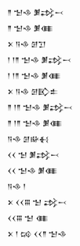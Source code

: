 <div class='block'>
<div class='line'>𒈫 𒈠𒈾 𒋠𒃶𒁁</div>
<div class='line'>𒈫 𒈠𒈾 𒋠𒈪</div>
<div class='line'>𒉽 𒀀𒈾 𒌆𒋛</div>
<div class='line'>𒁹 𒁹𒈫 𒈠𒈾 𒋠𒃶𒁁</div>
<div class='line'>𒁹 𒁹𒈫 𒈠𒈾 𒋠𒈪</div>
<div class='line'>𒉽 𒀀𒈾 𒌆𒃼𒉺</div>
<div class='line'>𒈫 𒁹𒈫 𒈠𒈾 𒋠𒃶𒁁</div>
<div class='line'>𒈫 𒁹𒈫 𒈠𒈾 𒋠𒈪</div>
<div class='line'>𒀀𒈾 𒌆𒄫𒈬</div>
<div class='line'>𒌋𒌋 𒈠 𒋠𒃶𒁁</div>
<div class='line'>𒌋𒌋 𒈠𒈾 𒋠𒈪</div>
<div class='line'>𒀀𒈾 𒁹</div>
<div class='line'>𒉽 𒌋𒌋𒐋 𒈠 𒃶𒁁</div>
<div class='line'>𒌋𒌋𒐋 𒈠 𒈪</div>
<div class='line'>𒉽 𒁹 𒄘 𒌋𒌋𒈫 𒈠𒈾</div>
</div>